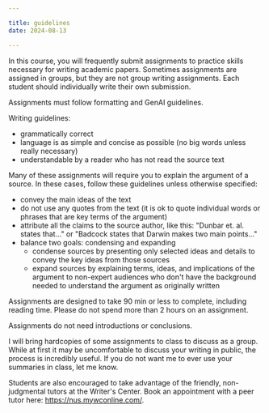 ```yaml
---

title: guidelines
date: 2024-08-13

---
```


In this course, you will frequently submit assignments to practice skills necessary for writing academic papers. Sometimes assignments are assigned in groups, but they are not group writing assignments. Each student should individually write their own submission.

Assignments must follow formatting and GenAI guidelines.

Writing guidelines:

- grammatically correct
- language is as simple and concise as possible (no big words unless really necessary)
- understandable by a reader who has not read the source text

Many of these assignments will require you to explain the argument of a source. In these cases, follow these guidelines unless otherwise specified:

- convey the main ideas of the text
- do not use any quotes from the text (it is ok to quote individual words or phrases that are key terms of the argument)
- attribute all the claims to the source author, like this: "Dunbar et. al. states that..." or "Badcock states that Darwin makes two main points..."
- balance two goals: condensing and expanding
	- condense sources by presenting only selected ideas and details to convey the key ideas from those sources
	- expand sources by explaining terms, ideas, and implications of the argument to non-expert audiences who don't have the background needed to understand the argument as originally written

Assignments are designed to take 90 min or less to complete, including reading time. Please do not spend more than 2 hours on an assignment.

Assignments do not need introductions or conclusions.

I will bring hardcopies of some assignments to class to discuss as a group. While at first it may be uncomfortable to discuss your writing in public, the process is incredibly useful. If you do not want me to ever use your summaries in class, let me know.

Students are also encouraged to take advantage of the friendly, non-judgmental tutors at the Writer's Center. Book an appointment with a peer tutor here: https://nus.mywconline.com/.
